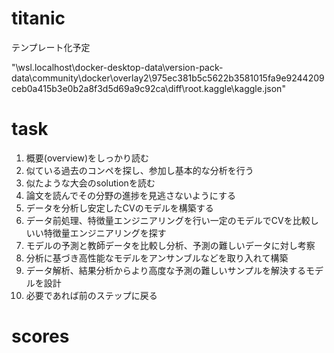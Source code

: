 # titanic

テンプレート化予定

"\\wsl.localhost\docker-desktop-data\version-pack-data\community\docker\overlay2\975ec381b5c5622b3581015fa9e9244209ceb0a415b3e0b2a8f3d5d69a9c92ca\diff\root\.kaggle\kaggle.json"

# task

1. 概要(overview)をしっかり読む
2. 似ている過去のコンペを探し、参加し基本的な分析を行う
3. 似たような大会のsolutionを読む
4. 論文を読んでその分野の進捗を見逃さないようにする
5. データを分析し安定したCVのモデルを構築する
6. データ前処理、特徴量エンジニアリングを行い一定のモデルでCVを比較しいい特徴量エンジニアリングを探す
7. モデルの予測と教師データを比較し分析、予測の難しいデータに対し考察
8. 分析に基づき高性能なモデルをアンサンブルなどを取り入れて構築
9.  データ解析、結果分析からより高度な予測の難しいサンプルを解決するモデルを設計
10. 必要であれば前のステップに戻る

# scores

